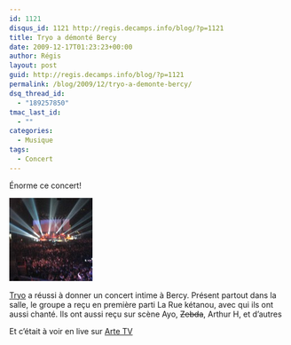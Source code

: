 ```yaml
---
id: 1121
disqus_id: 1121 http://regis.decamps.info/blog/?p=1121
title: Tryo a démonté Bercy
date: 2009-12-17T01:23:23+00:00
author: Régis
layout: post
guid: http://regis.decamps.info/blog/?p=1121
permalink: /blog/2009/12/tryo-a-demonte-bercy/
dsq_thread_id:
  - "189257850"
tmac_last_id:
  - ""
categories:
  - Musique
tags:
  - Concert
---
```

Énorme ce concert!
  
[<img src="/blog/wp-content/uploads/2009/12/IMG_04331-150x150.jpg" alt="Concert de Tryo à Bercy" title="Concert de Tryo à Bercy" width="150" height="150" class="alignleft size-thumbnail wp-image-1124" />](http://www.flickr.com/photos/tags/lastfm%3Aevent%3D866995/)

[Tryo](http://www.lastfm.fr/music/Tryo?ac=tryo) a réussi à donner un concert intime à Bercy. Présent partout dans la salle, le groupe a reçu en première parti La Rue kétanou, avec qui ils ont aussi chanté. Ils ont aussi reçu sur scène Ayo, <strike>Zebda</strike>, Arthur H, et d’autres

Et c’était à voir en live sur [Arte TV](http://liveweb.arte.tv/fr/video/Tryo_en_concert_au_palais_omnisport_Paris_Bercy/)
